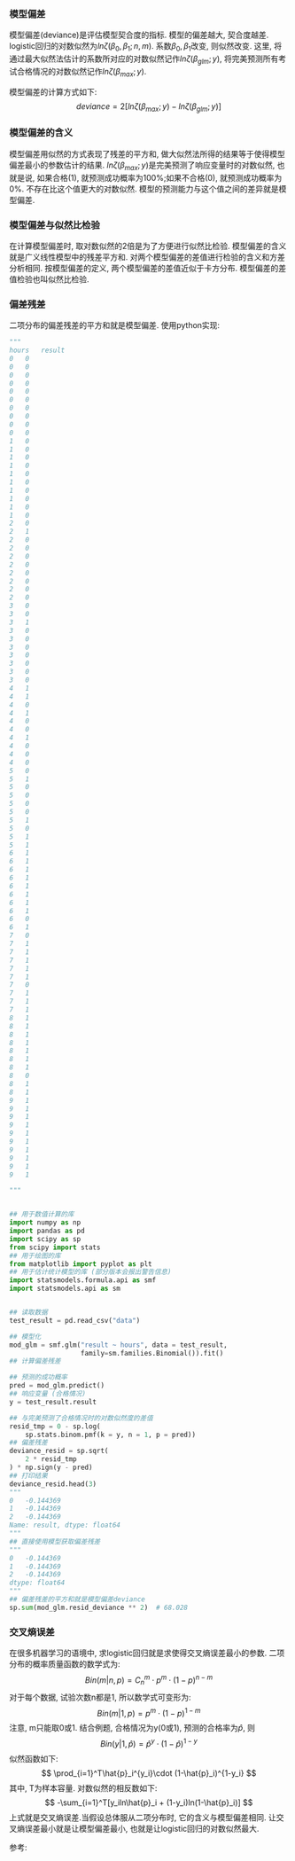 
### 模型偏差
模型偏差(deviance)是评估模型契合度的指标. 模型的偏差越大, 契合度越差.
logistic回归的对数似然为$ln\zeta(\beta_0,\beta_1;n,m)$. 系数$\beta_0,\beta_1$改变, 则似然改变. 这里, 将通过最大似然法估计的系数所对应的对数似然记作$ln\zeta(\beta_{glm};y)$, 将完美预测所有考试合格情况的对数似然记作$ln\zeta(\beta_{max};y)$.

模型偏差的计算方式如下:
$$
deviance = 2[ln\zeta(\beta_{max};y)-ln\zeta(\beta_{glm};y)]
$$


### 模型偏差的含义
模型偏差用似然的方式表现了残差的平方和, 做大似然法所得的结果等于使得模型偏差最小的参数估计的结果.
$ln\zeta(\beta_{max};y)$是完美预测了响应变量时的对数似然, 也就是说, 如果合格(1), 就预测成功概率为100%;如果不合格(0), 就预测成功概率为0%. 不存在比这个值更大的对数似然. 模型的预测能力与这个值之间的差异就是模型偏差.


### 模型偏差与似然比检验
在计算模型偏差时, 取对数似然的2倍是为了方便进行似然比检验.
模型偏差的含义就是广义线性模型中的残差平方和. 对两个模型偏差的差值进行检验的含义和方差分析相同. 按模型偏差的定义, 两个模型偏差的差值近似于卡方分布.
模型偏差的差值检验也叫似然比检验.


### 偏差残差
二项分布的偏差残差的平方和就是模型偏差. 使用python实现:
```python
"""
hours	result
0	0
0	0
0	0
0	0
0	0
0	0
0	0
0	0
0	0
0	0
1	0
1	0
1	0
1	0
1	0
1	0
1	0
1	0
1	0
1	0
2	0
2	1
2	0
2	0
2	0
2	0
2	0
2	0
2	0
2	0
3	0
3	0
3	1
3	0
3	0
3	0
3	0
3	0
3	0
3	0
4	1
4	1
4	0
4	1
4	0
4	0
4	1
4	0
4	0
4	0
5	0
5	1
5	0
5	0
5	0
5	0
5	1
5	0
5	1
5	1
6	1
6	1
6	1
6	1
6	1
6	1
6	1
6	1
6	0
6	1
7	0
7	1
7	1
7	1
7	1
7	1
7	0
7	1
7	1
7	1
8	1
8	1
8	1
8	1
8	1
8	1
8	1
8	0
8	1
8	1
9	1
9	1
9	1
9	1
9	1
9	1
9	1
9	1
9	1
9	1

"""


## 用于数值计算的库
import numpy as np
import pandas as pd
import scipy as sp
from scipy import stats
## 用于绘图的库
from matplotlib import pyplot as plt
## 用于估计统计模型的库 (部分版本会报出警告信息)
import statsmodels.formula.api as smf
import statsmodels.api as sm


## 读取数据
test_result = pd.read_csv("data")

## 模型化
mod_glm = smf.glm("result ~ hours", data = test_result, 
                  family=sm.families.Binomial()).fit()
## 计算偏差残差

## 预测的成功概率
pred = mod_glm.predict()
## 响应变量 (合格情况)
y = test_result.result

## 与完美预测了合格情况时的对数似然度的差值
resid_tmp = 0 - sp.log(
    sp.stats.binom.pmf(k = y, n = 1, p = pred))
## 偏差残差
deviance_resid = sp.sqrt(
    2 * resid_tmp
) * np.sign(y - pred)
## 打印结果
deviance_resid.head(3)
"""
0   -0.144369
1   -0.144369
2   -0.144369
Name: result, dtype: float64
"""
## 直接使用模型获取偏差残差
"""
0   -0.144369
1   -0.144369
2   -0.144369
dtype: float64
"""
## 偏差残差的平方和就是模型偏差deviance
sp.sum(mod_glm.resid_deviance ** 2)  # 68.028
```

### 交叉熵误差
在很多机器学习的语境中, 求logistic回归就是求使得交叉熵误差最小的参数.
二项分布的概率质量函数的数学式为:
$$
Bin(m|n,p)=C_n^m \cdot p^m \cdot (1-p)^{n-m}
$$
对于每个数据, 试验次数n都是1, 所以数学式可变形为:
$$
Bin(m|1,p) = p^m \cdot (1-p) ^{1-m}
$$
注意, m只能取0或1.
结合例题, 合格情况为y(0或1), 预测的合格率为$\hat{p}$, 则
$$
Bin(y|1,\hat{p})=\hat{p}^y \cdot (1-\hat{p})^{1-y}
$$
似然函数如下:
$$
\prod_{i=1}^T\hat{p}_i^{y_i}\cdot (1-\hat{p}_i)^{1-y_i}
$$
其中, T为样本容量.
对数似然的相反数如下:
$$
-\sum_{i=1}^T[y_iln\hat{p}_i + (1-y_i)ln(1-\hat{p}_i)]
$$
上式就是交叉熵误差.当假设总体服从二项分布时, 它的含义与模型偏差相同. 让交叉熵误差最小就是让模型偏差最小, 也就是让logistic回归的对数似然最大.



参考:
